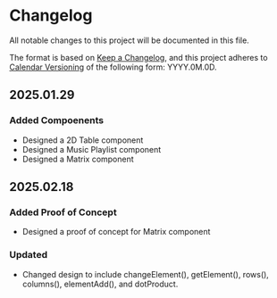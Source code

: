 # Changelog

All notable changes to this project will be documented in this file.

The format is based on [Keep a Changelog](https://keepachangelog.com/en/1.1.0/),
and this project adheres to [Calendar Versioning](https://calver.org/) of
the following form: YYYY.0M.0D.

## 2025.01.29

### Added Compoenents

- Designed a 2D Table component
- Designed a Music Playlist component
- Designed a Matrix component

## 2025.02.18

### Added Proof of Concept

- Designed a proof of concept for Matrix component

### Updated

- Changed design to include changeElement(), getElement(), rows(), columns(), elementAdd(), and dotProduct.